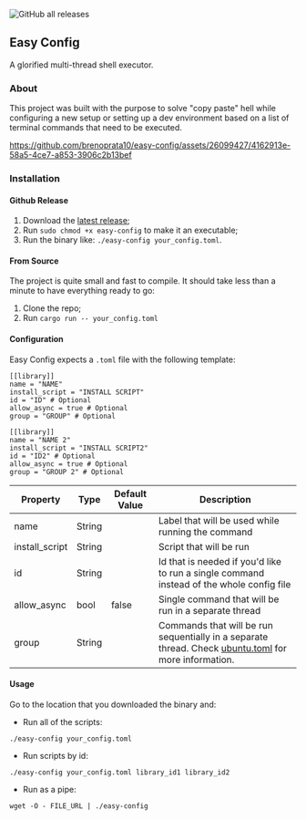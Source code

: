![GitHub all releases](https://img.shields.io/github/downloads/brenoprata10/easy-config/total?logo=github)

## Easy Config

A glorified multi-thread shell executor.

### About

This project was built with the purpose to solve "copy paste" hell while configuring a new setup or setting up a dev environment based on a list of terminal commands that need to be executed.

https://github.com/brenoprata10/easy-config/assets/26099427/4162913e-58a5-4ce7-a853-3906c2b13bef

### Installation

#### Github Release

1. Download the [latest release](https://github.com/brenoprata10/easy-config/releases/latest);
2. Run `sudo chmod +x easy-config` to make it an executable;
3. Run the binary like: `./easy-config your_config.toml`.

#### From Source

The project is quite small and fast to compile. It should take less than a minute to have everything ready to go:

1. Clone the repo;
2. Run `cargo run -- your_config.toml`

#### Configuration

Easy Config expects a `.toml` file with the following template:

```
[[library]]
name = "NAME"
install_script = "INSTALL SCRIPT"
id = "ID" # Optional
allow_async = true # Optional 
group = "GROUP" # Optional

[[library]]
name = "NAME 2"
install_script = "INSTALL SCRIPT2"
id = "ID2" # Optional
allow_async = true # Optional 
group = "GROUP 2" # Optional
```

| Property | Type | Default Value | Description |
|---|---|---|---|
| name | String |  | Label that will be used while running the command |
| install_script | String |  | Script that will be run |
| id | String |  | Id that is needed if you'd like to run a single command instead of the whole config file |
| allow_async | bool | false | Single command that will be run in a separate thread |
| group | String |  | Commands that will be run sequentially in a separate thread. Check [ubuntu.toml](https://github.com/brenoprata10/easy-config/blob/main/ubuntu.toml) for more information. |

#### Usage

Go to the location that you downloaded the binary and:

- Run all of the scripts:

```
./easy-config your_config.toml
```

- Run scripts by id:

```
./easy-config your_config.toml library_id1 library_id2
```

- Run as a pipe:

```
wget -O - FILE_URL | ./easy-config
```
